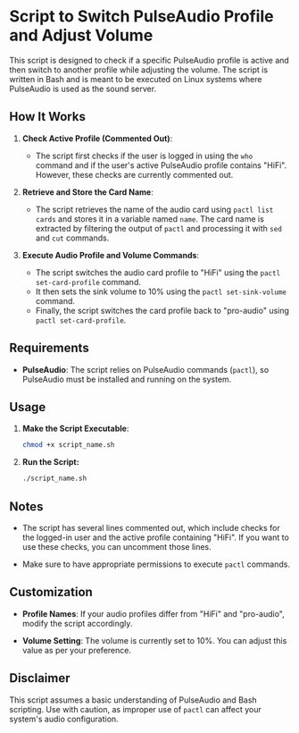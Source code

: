 # Script to Switch PulseAudio Profile and Adjust Volume

This script is designed to check if a specific PulseAudio profile is active and then switch to another profile while adjusting the volume. The script is written in Bash and is meant to be executed on Linux systems where PulseAudio is used as the sound server.

## How It Works

1. **Check Active Profile (Commented Out)**:
   - The script first checks if the user is logged in using the `who` command and if the user's active PulseAudio profile contains "HiFi". However, these checks are currently commented out.
   
2. **Retrieve and Store the Card Name**:
   - The script retrieves the name of the audio card using `pactl list cards` and stores it in a variable named `name`. The card name is extracted by filtering the output of `pactl` and processing it with `sed` and `cut` commands.

3. **Execute Audio Profile and Volume Commands**:
   - The script switches the audio card profile to "HiFi" using the `pactl set-card-profile` command.
   - It then sets the sink volume to 10% using the `pactl set-sink-volume` command.
   - Finally, the script switches the card profile back to "pro-audio" using `pactl set-card-profile`.

## Requirements

- **PulseAudio**: The script relies on PulseAudio commands (`pactl`), so PulseAudio must be installed and running on the system.

## Usage

1. **Make the Script Executable**:
   ```bash
   chmod +x script_name.sh

2. **Run the Script:**
   ```bash
   ./script_name.sh

## Notes

- The script has several lines commented out, which include checks for the logged-in user and the active profile containing "HiFi". If you want to use these checks, you can uncomment those lines.

- Make sure to have appropriate permissions to execute `pactl` commands.

## Customization

- **Profile Names**: If your audio profiles differ from "HiFi" and "pro-audio", modify the script accordingly.

- **Volume Setting**: The volume is currently set to 10%. You can adjust this value as per your preference.

## Disclaimer

This script assumes a basic understanding of PulseAudio and Bash scripting. Use with caution, as improper use of `pactl` can affect your system's audio configuration.
